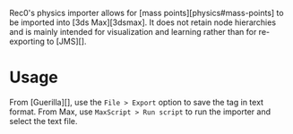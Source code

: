 Rec0's physics importer allows for [mass points][physics#mass-points] to be imported into [3ds Max][3dsmax]. It does not retain node hierarchies and is mainly intended for visualization and learning rather than for re-exporting to [JMS][].

# Usage
From [Guerilla][], use the `File > Export` option to save the tag in text format. From Max, use `MaxScript > Run script` to run the importer and select the text file.
